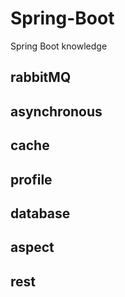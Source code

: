 # Spring-Boot
Spring Boot knowledge

## rabbitMQ

## asynchronous

## cache

## profile

## database

## aspect

## rest
